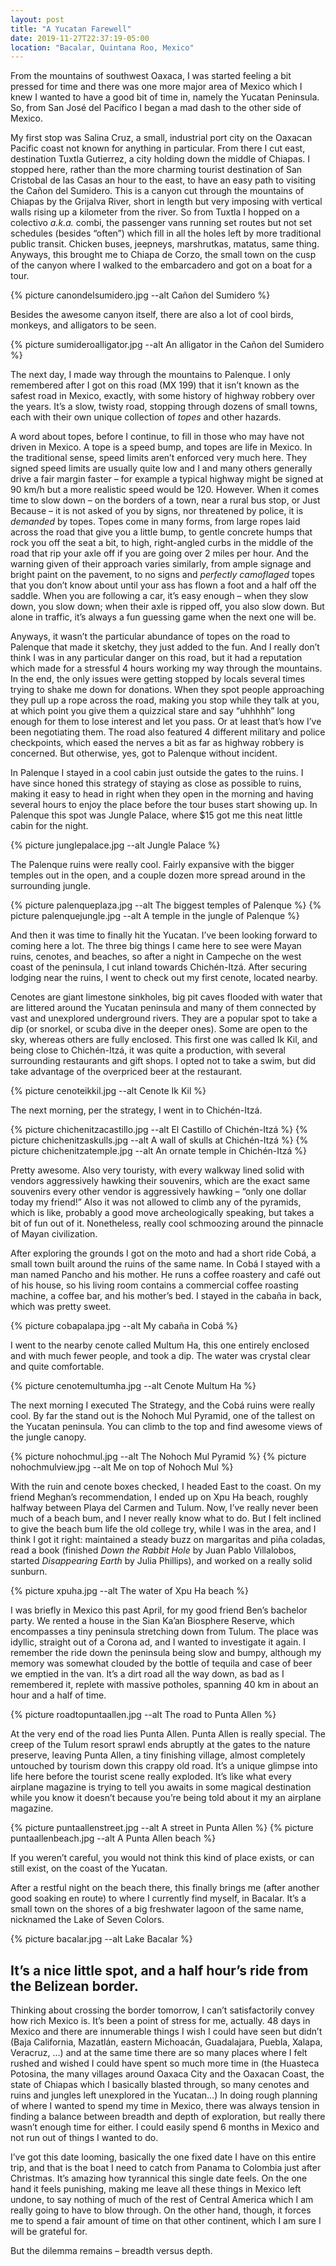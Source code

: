 ```yaml
---
layout: post
title: "A Yucatan Farewell"
date: 2019-11-27T22:37:19-05:00
location: "Bacalar, Quintana Roo, Mexico"
---
```


From the mountains of southwest Oaxaca, I was started feeling a bit pressed for time and there was one more major area of Mexico which I knew I wanted to have a good bit of time in, namely the Yucatan Peninsula. So, from San José del Pacífico I began a mad dash to the other side of Mexico.

My first stop was Salina Cruz, a small, industrial port city on the Oaxacan Pacific coast not known for anything in particular. From there I cut east, destination Tuxtla Gutierrez, a city holding down the middle of Chiapas. I stopped here, rather than the more charming tourist destination of San Cristobal de las Casas an hour to the east, to have an easy path to visiting the Cañon del Sumidero. This is a canyon cut through the mountains of Chiapas by the Grijalva River, short in length but very imposing with vertical walls rising up a kilometer from the river. So from Tuxtla I hopped on a colectivo _a.k.a._ combi, the passenger vans running set routes but not set schedules (besides “often”) which fill in all the holes left by more traditional public transit. Chicken buses, jeepneys, marshrutkas, matatus, same thing. Anyways, this brought me to Chiapa de Corzo, the small town on the cusp of the canyon where I walked to the embarcadero and got on a boat for a tour.

{% picture canondelsumidero.jpg --alt Cañon del Sumidero %}

Besides the awesome canyon itself, there are also a lot of cool birds, monkeys, and alligators to be seen.

{% picture sumideroalligator.jpg --alt An alligator in the Cañon del Sumidero %}

The next day, I made way through the mountains to Palenque. I only remembered after I got on this road (MX 199) that it isn’t known as the safest road in Mexico, exactly, with some history of highway robbery over the years. It’s a slow, twisty road, stopping through dozens of small towns, each with their own unique collection of _topes_ and other hazards.

A word about topes, before I continue, to fill in those who may have not driven in Mexico. A tope is a speed bump, and topes are life in Mexico. In the traditional sense, speed limits aren’t enforced very much here. They signed speed limits are usually quite low and I and many others generally drive a fair margin faster – for example a typical highway might be signed at 90 km/h but a more realistic speed would be 120. However. When it comes time to slow down – on the borders of a town, near a rural bus stop, or Just Because – it is not asked of you by signs, nor threatened by police, it is _demanded_ by topes. Topes come in many forms, from large ropes laid across the road that give you a little bump, to gentle concrete humps that rock you off the seat a bit, to high, right-angled curbs in the middle of the road that rip your axle off if you are going over 2 miles per hour. And the warning given of their approach varies similarly, from ample signage and bright paint on the pavement, to no signs and _perfectly camoflaged_ topes that you don’t know about until your ass has flown a foot and a half off the saddle. When you are following a car, it’s easy enough – when they slow down, you slow down; when their axle is ripped off, you also slow down. But alone in traffic, it’s always a fun guessing game when the next one will be.

Anyways, it wasn’t the particular abundance of topes on the road to Palenque that made it sketchy, they just added to the fun. And I really don’t think I was in any particular danger on this road, but it had a reputation which made for a stressful 4 hours working my way through the mountains. In the end, the only issues were getting stopped by locals several times trying to shake me down for donations. When they spot people approaching they pull up a rope across the road, making you stop while they talk at you, at which point you give them a quizzical stare and say “uhhhhh” long enough for them to lose interest and let you pass. Or at least that’s how I’ve been negotiating them. The road also featured 4 different military and police checkpoints, which eased the nerves a bit as far as highway robbery is concerned. But otherwise, yes, got to Palenque without incident.

In Palenque I stayed in a cool cabin just outside the gates to the ruins. I have since honed this strategy of staying as close as possible to ruins, making it easy to head in right when they open in the morning and having several hours to enjoy the place before the tour buses start showing up. In Palenque this spot was Jungle Palace, where $15 got me this neat little cabin for the night.

{% picture junglepalace.jpg --alt Jungle Palace %}

The Palenque ruins were really cool. Fairly expansive with the bigger temples out in the open, and a couple dozen more spread around in the surrounding jungle.

{% picture palenqueplaza.jpg --alt The biggest temples of Palenque %}
{% picture palenquejungle.jpg --alt A temple in the jungle of Palenque %}

And then it was time to finally hit the Yucatan. I’ve been looking forward to coming here a lot. The three big things I came here to see were Mayan ruins, cenotes, and beaches, so after a night in Campeche on the west coast of the peninsula, I cut inland towards Chichén-Itzá. After securing lodging near the ruins, I went to check out my first cenote, located nearby. 

Cenotes are giant limestone sinkholes, big pit caves flooded with water that are littered around the Yucatan peninsula and many of them connected by vast and unexplored underground rivers. They are a popular spot to take a dip (or snorkel, or scuba dive in the deeper ones). Some are open to the sky, whereas others are fully enclosed. This first one was called Ik Kil, and being close to Chichén-Itzá, it was quite a production, with several surrounding restaurants and gift shops. I opted not to take a swim, but did take advantage of the overpriced beer at the restaurant.

{% picture cenoteikkil.jpg --alt Cenote Ik Kil %}

The next morning, per the strategy, I went in to Chichén-Itzá.

{% picture chichenitzacastillo.jpg --alt El Castillo of Chichén-Itzá %}
{% picture chichenitzaskulls.jpg --alt A wall of skulls at Chichén-Itzá %}
{% picture chichenitzatemple.jpg --alt An ornate temple in Chichén-Itzá %}

Pretty awesome. Also very touristy, with every walkway lined solid with vendors aggressively hawking their souvenirs, which are the exact same souvenirs every other vendor is aggressively hawking – “only one dollar today my friend!” Also it was not allowed to climb any of the pyramids, which is like, probably a good move archeologically speaking, but takes a bit of fun out of it. Nonetheless, really cool schmoozing around the pinnacle of Mayan civilization.

After exploring the grounds I got on the moto and had a short ride Cobá, a small town built around the ruins of the same name. In Cobá I stayed with a man named Pancho and his mother. He runs a coffee roastery and café out of his house, so his living room contains a commercial coffee roasting machine, a coffee bar, and his mother’s bed. I stayed in the cabaña in back, which was pretty sweet.

{% picture cobapalapa.jpg --alt My cabaña in Cobá %}

I went to the nearby cenote called Multum Ha, this one entirely enclosed and with much fewer people, and took a dip. The water was crystal clear and quite comfortable.

{% picture cenotemultumha.jpg --alt Cenote Multum Ha %}

The next morning I executed The Strategy, and the Cobá ruins were really cool. By far the stand out is the Nohoch Mul Pyramid, one of the tallest on the Yucatan peninsula. You can climb to the top and find awesome views of the jungle canopy.

{% picture nohochmul.jpg --alt The Nohoch Mul Pyramid %}
{% picture nohochmulview.jpg --alt Me on top of Nohoch Mul %}

With the ruin and cenote boxes checked, I headed East to the coast. On my friend Meghan’s recommendation, I ended up on Xpu Ha beach, roughly halfway between Playa del Carmen and Tulum. Now, I’ve really never been much of a beach bum, and I never really know what to do. But I felt inclined to give the beach bum life the old college try, while I was in the area, and I think I got it right: maintained a steady buzz on margaritas and piña coladas, read a book (finished _Down the Rabbit Hole_ by Juan Pablo Villalobos, started _Disappearing Earth_ by Julia Phillips), and worked on a really solid sunburn.

{% picture xpuha.jpg --alt The water of Xpu Ha beach %}

I was briefly in Mexico this past April, for my good friend Ben’s bachelor party. We rented a house in the Sian Ka’an Biosphere Reserve, which encompasses a tiny peninsula stretching down from Tulum. The place was idyllic, straight out of a Corona ad, and I wanted to investigate it again. I remember the ride down the peninsula being slow and bumpy, although my memory was somewhat clouded by the bottle of tequila and case of beer we emptied in the van. It’s a dirt road all the way down, as bad as I remembered it, replete with massive potholes, spanning 40 km in about an hour and a half of time. 

{% picture roadtopuntaallen.jpg --alt The road to Punta Allen %}

At the very end of the road lies Punta Allen. Punta Allen is really special. The creep of the Tulum resort sprawl ends abruptly at the gates to the nature preserve, leaving Punta Allen, a tiny finishing village, almost completely untouched by tourism down this crappy old road. It’s a unique glimpse into life here before the tourist scene really exploded. It’s like what every airplane magazine is trying to tell you awaits in some magical destination while you know it doesn’t because you’re being told about it my an airplane magazine.

{% picture puntaallenstreet.jpg --alt A street in Punta Allen %}
{% picture puntaallenbeach.jpg --alt A Punta Allen beach %}

If you weren’t careful, you would not think this kind of place exists, or can still exist, on the coast of the Yucatan.

After a restful night on the beach there, this finally brings me (after another good soaking en route) to where I currently find myself, in Bacalar. It’s a small town on the shores of a big freshwater lagoon of the same name, nicknamed the Lake of Seven Colors. 

{% picture bacalar.jpg --alt Lake Bacalar %}

It’s a nice little spot, and a half hour’s ride from the Belizean border.
---- 
Thinking about crossing the border tomorrow, I can’t satisfactorily convey how rich Mexico is. It’s been a point of stress for me, actually. 48 days in Mexico and there are innumerable things I wish I could have seen but didn’t (Baja California, Mazatlán, eastern Michoacán, Guadalajara, Puebla, Xalapa, Veracruz, ...) and at the same time there are so many places where I felt rushed and wished I could have spent so much more time in (the Huasteca Potosina, the many villages around Oaxaca City and the Oaxacan Coast, the state of Chiapas which I basically blasted through, so many cenotes and ruins and jungles left unexplored in the Yucatan...) In doing rough planning of where I wanted to spend my time in Mexico, there was always tension in finding a balance between breadth and depth of exploration, but really there wasn’t enough time for either. I could easily spend 6 months in Mexico and not run out of things I wanted to do.

I’ve got this date looming, basically the one fixed date I have on this entire trip, and that is the boat I need to catch from Panama to Colombia just after Christmas. It’s amazing how tyrannical this single date feels. On the one hand it feels punishing, making me leave all these things in Mexico left undone, to say nothing of much of the rest of Central America which I am really going to have to blow through. On the other hand, though, it forces me to spend a fair amount of time on that other continent, which I am sure I will be grateful for.

But the dilemma remains – breadth versus depth.